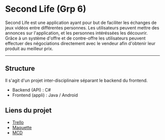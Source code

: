 # Second Life (Grp 6)

Second Life est une application ayant pour but de faciliter les échanges de jeux vidéos entre différentes personnes. Les utilisateurs peuvent mettre des annonces sur l'application, et les personnes intéréssées les découvrir. Grâce à un système d'offre et de contre-offre les utilisateurs peuvent effectuer des négociations directement avec le vendeur afin d'obtenir leur produit au meilleur prix.

-------------------------

## Structure
Il s'agit d'un projet inter-disciplinaire séparant le backend du frontend.
* Backend (API) : C#
* Frontend (appli) : Java / Android


## Liens du projet

* [Trello](https://trello.com/b/O5O4YLB4/secondlife)
* [Maquette](https://docs.google.com/drawings/d/1JI9kg2SdMnCHkAigJrTyphg0law8VNVN9vULKNoHZZA/view)
* [MCD](https://drive.google.com/file/d/1HbendIMTAo8lJvgt03G4Mu7XUEh_PnAO/view)
